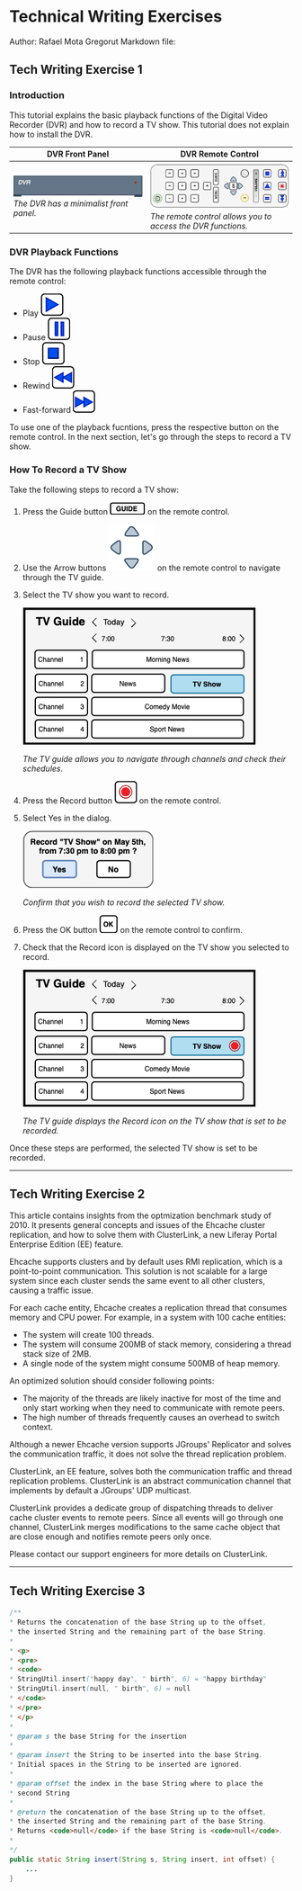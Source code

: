 # Technical Writing Exercises

Author: Rafael Mota Gregorut
Markdown file:

## Tech Writing Exercise 1

### Introduction

This tutorial explains the basic playback functions of the Digital Video Recorder (DVR) and how to record a TV show. This tutorial does not explain how to install the DVR. 

|DVR Front Panel|DVR Remote Control|
|-|-|
|![DVR frontal panel](https://github.com/rafaelgregorut/dvr-tutorial/blob/main/media/DVRFrontPanel.png?raw=true) <br/>_The DVR has a minimalist front panel._|![DVR remote control](https://github.com/rafaelgregorut/dvr-tutorial/blob/main/media/RemoteControlHorizontal_min.png?raw=true) <br/>_The remote control allows you to access the DVR functions._|

### DVR Playback Functions
The DVR has the following playback functions accessible through the remote control: 

* Play ![The Play button on the remote control](https://github.com/rafaelgregorut/dvr-tutorial/blob/main/media/PlayIcon.png?raw=true) 
* Pause ![The Pause button on the remote control](https://github.com/rafaelgregorut/dvr-tutorial/blob/main/media/PauseIcon.png?raw=true) 
* Stop ![The Stop button on the remote control](https://github.com/rafaelgregorut/dvr-tutorial/blob/main/media/StopIcon.png?raw=true) 
* Rewind ![The Rewind button on the remote control](https://github.com/rafaelgregorut/dvr-tutorial/blob/main/media/RewindIcon.png?raw=true) 
* Fast-forward ![The Fast-forward button on the remote control](https://github.com/rafaelgregorut/dvr-tutorial/blob/main/media/FFIcon.png?raw=true) 

To use one of the playback fucntions, press the respective button on the remote control. 
In the next section, let's go through the steps to record a TV show. 

### How To Record a TV Show
Take the following steps to record a TV show: 
1. Press the Guide button ![Press the Guide button on the remote control.](https://github.com/rafaelgregorut/dvr-tutorial/blob/main/media/GuideButton.png?raw=true) on the remote control. 
2. Use the Arrow buttons ![Use the Arrow buttons on the remote control to navigate through the TV guide.](https://github.com/rafaelgregorut/dvr-tutorial/blob/main/media/ArrowsButtons.png?raw=true) on the remote control to navigate through the TV guide. 
3. Select the TV show you want to record. 

    ![Select the TV show you want to record.](https://github.com/rafaelgregorut/dvr-tutorial/blob/main/media/TV1.png?raw=true) 

    _The TV guide allows you to navigate through channels and check their schedules._ 
4. Press the Record button ![Press the Record button on the remote controll.](https://github.com/rafaelgregorut/dvr-tutorial/blob/main/media/RecordIcon.png?raw=true) on the remote control. 
5. Select Yes in the dialog. 

    ![Select Yes in the dialog.](https://github.com/rafaelgregorut/dvr-tutorial/blob/main/media/Dialog.png?raw=true) 

    _Confirm that you wish to record the selected TV show._ 
5. Press the OK button ![](https://github.com/rafaelgregorut/dvr-tutorial/blob/main/media/OKButton.png?raw=true) on the remote control to confirm. 
6. Check that the Record icon is displayed on the TV show you selected to record. 

    ![Check that the Record icon is displayed on the TV show.](https://github.com/rafaelgregorut/dvr-tutorial/blob/main/media/TV2.png?raw=true) 
    
    _The TV guide displays the Record icon on the TV show that is set to be recorded._ 

Once these steps are performed, the selected TV show is set to be recorded. 

----
## Tech Writing Exercise 2

This article contains insights from the optmization benchmark study of 2010. It presents general concepts and issues of the Ehcache cluster replication, and how to solve them with ClusterLink, a new Liferay Portal Enterprise Edition (EE) feature. 

Ehcache supports clusters and by default uses RMI replication, which is a point-to-point communication. This solution is not scalable for a large system since each cluster sends the same event to all other clusters, causing a traffic issue. 

For each cache entity, Ehcache creates a replication thread that consumes memory and CPU power. For example, in a system with 100 cache entities: 
* The system will create 100 threads. 
* The system will consume 200MB of stack memory, considering a thread stack size of 2MB. 
* A single node of the system might consume 500MB of heap memory. 

An optimized solution should consider following points: 

* The majority of the threads are likely inactive for most of the time and only start working when they need to communicate with remote peers. 
* The high number of threads frequently causes an overhead to switch context. 

Although a newer Ehcache version supports JGroups' Replicator and solves the communication traffic, it does not solve the thread replication problem. 

ClusterLink, an EE feature, solves both the communication traffic and thread replication problems. ClusterLink is an abstract communication channel that implements by default a JGroups' UDP multicast. 

ClusterLink provides a dedicate group of dispatching threads to deliver cache cluster events to remote peers. Since all events will go through one channel, ClusterLink merges modifications to the same cache object that are close enough and notifies remote peers only once. 

Please contact our support engineers for more details on ClusterLink. 

----
## Tech Writing Exercise 3

```java
/**
* Returns the concatenation of the base String up to the offset, 
* the inserted String and the remaining part of the base String.
*
* <p>
* <pre>
* <code>
* StringUtil.insert("happy day", " birth", 6) = "happy birthday"
* StringUtil.insert(null, " birth", 6) = null
* </code>
* </pre>
* </p>
* 
* @param s the base String for the insertion
*
* @param insert the String to be inserted into the base String.
* Initial spaces in the String to be inserted are ignored.
*
* @param offset the index in the base String where to place the 
* second String
*
* @return the concatenation of the base String up to the offset, 
* the inserted String and the remaining part of the base String.
* Returns <code>null</code> if the base String is <code>null</code>.
*
*/
public static String insert(String s, String insert, int offset) {
    ...
}
```